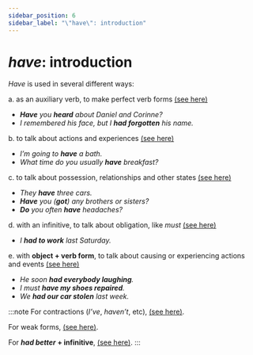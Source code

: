 ```yaml
---
sidebar_position: 6
sidebar_label: "\"have\": introduction"
---
```


# *have*: introduction

*Have* is used in several different ways:

a. as an auxiliary verb, to make perfect verb forms [(see here)](./have-auxiliary-verb)

- ***Have*** *you **heard** about Daniel and Corinne?*
- *I remembered his face, but I **had forgotten** his name.*

b. to talk about actions and experiences [(see here)](./have-actions)

- *I’m going to **have** a bath.*
- *What time do you usually **have** breakfast?*

c. to talk about possession, relationships and other states [(see here)](./have-got-possession-relationships-and-other-states)

- *They **have** three cars.*
- ***Have*** *you (**got**) any brothers or sisters?*
- ***Do*** *you often **have** headaches?*

d. with an infinitive, to talk about obligation, like *must* [(see here)](./../modal-auxiliary-verbs/strong-obligation-have-got-to)

- *I **had to work** last Saturday.*

e. with **object + verb form**, to talk about causing or experiencing actions and events [(see here)](./../infinitives-ing-forms-and-past-participles-after-nouns-verbs-etc/causative-and-similar-structures-with-have)

- *He soon **had everybody laughing**.*
- *I must **have my shoes repaired**.*
- *We **had our car stolen** last week.*

:::note
For contractions (*I’ve*, *haven’t*, etc), [(see here)](./../../vocabulary/word-formation-and-spelling/contractions-i-ll-don-t-etc).

For weak forms, [(see here)](./../speech-and-spoken-exchanges/pronunciation-weak-and-strong-forms).

For ***had better* + infinitive**, [(see here)](./../modal-auxiliary-verbs/weaker-obligation-had-better).
:::
